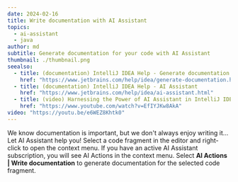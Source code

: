 ```yaml
---
date: 2024-02-16
title: Write documentation with AI Assistant
topics:
  - ai-assistant
  - java
author: md
subtitle: Generate documentation for your code with AI Assistant
thumbnail: ./thumbnail.png
seealso:
  - title: (documentation) IntelliJ IDEA Help - Generate documentation with AI
    href: "https://www.jetbrains.com/help/idea/generate-documentation.html"
  - title: (documentation) IntelliJ IDEA Help - AI Assistant
    href: "https://www.jetbrains.com/help/idea/ai-assistant.html"
  - title: (video) Harnessing the Power of AI Assistant in IntelliJ IDEA
    href: "https://www.youtube.com/watch?v=EfIYJKw8AkA"
video: "https://youtu.be/e6WEZ8Khtk0"
---
```


We know documentation is important, but we don't always enjoy writing it... Let AI Assistant help you!
Select a code fragment in the editor and right-click to open the context menu.
If you have an active AI Assistant subscription, you will see AI Actions in the context menu. Select **AI Actions | Write documentation** to generate documentation for the selected code fragment.
